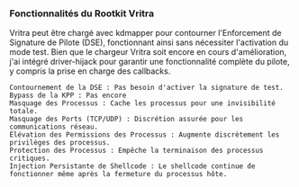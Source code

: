 ### Fonctionnalités du Rootkit Vritra

Vritra peut être chargé avec kdmapper pour contourner l'Enforcement de Signature de Pilote (DSE), fonctionnant ainsi sans nécessiter l'activation du mode test. Bien que le chargeur Vritra soit encore en cours d'amélioration, j'ai intégré driver-hijack pour garantir une fonctionnalité complète du pilote, y compris la prise en charge des callbacks.

    Contournement de la DSE : Pas besoin d'activer la signature de test.
    Bypass de la KPP : Pas encore
    Masquage des Processus : Cache les processus pour une invisibilité totale.
    Masquage des Ports (TCP/UDP) : Discrétion assurée pour les communications réseau.
    Élévation des Permissions des Processus : Augmente discrètement les privilèges des processus.
    Protection des Processus : Empêche la terminaison des processus critiques.
    Injection Persistante de Shellcode : Le shellcode continue de fonctionner même après la fermeture du processus hôte.
